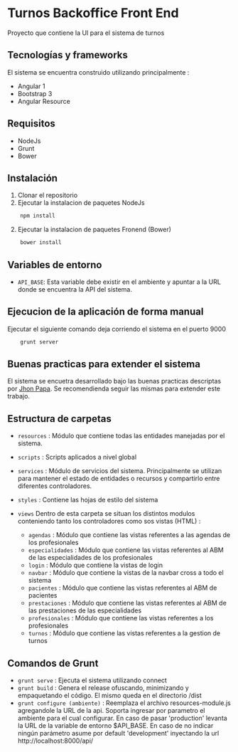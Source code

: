 # Turnos Backoffice Front End

Proyecto que contiene la UI para el sistema de turnos

## Tecnologías y frameworks

El sistema se encuentra construido utilizando principalmente :

* Angular 1
* Bootstrap 3
* Angular Resource

## Requisitos
* NodeJs
* Grunt
* Bower

## Instalación
1. Clonar el repositorio
2. Ejecutar la instalacion de paquetes NodeJs 
```bash
	npm install
```
2. Ejecutar la instalacion de paquetes Fronend (Bower) 
```bash
	bower install
```

## Variables de entorno

* `API_BASE`: Esta variable debe existir en el ambiente y apuntar a la URL donde se encuentra la API del sistema. 

## Ejecucion de la aplicación de forma manual
Ejecutar el siguiente comando deja corriendo el sistema en el puerto 9000

```bash
	grunt server
```

## Buenas practicas para extender el sistema
El sistema se encuetra desarrollado bajo las buenas practicas descriptas por [Jhon Papa](https://github.com/johnpapa/angular-styleguide).
Se recomendienda seguir las mismas para extender este trabajo.


## Estructura de carpetas

* `resources`
	: Módulo que contiene todas las entidades manejadas por el sistema.

* `scripts`
	: Scripts aplicados a nivel global

* `services`
	: Módulo de servicios del sistema. Principalmente se utilizan para mantener el estado de entidades o recursos y compartirlo entre diferentes controladores.

* `styles`
	: Contiene las hojas de estilo del sistema

* `views`
Dentro de esta carpeta se situan los distintos modulos conteniendo tanto los controladores como sos vistas (HTML)
	: 
	* `agendas`
		: Módulo que contiene las vistas referentes a las agendas de los profesionales
	* `especialidades`
		: Módulo que contiene las vistas referentes al ABM de las especialidades de los profesionales
	* `login`
		: Módulo que contiene la vistas de login
	* `navbar`
		: Módulo que contiene la vistas de la navbar cross a todo el sistema
	* `pacientes`
		: Módulo que contiene las vistas referentes al ABM de pacientes
	* `prestaciones`
		: Módulo que contiene las vistas referentes al ABM de las prestaciones de las especialidades
	* `profesionales`
		: Módulo que contiene las vistas referentes a los profesionales
	* `turnos`
		: Módulo que contiene las vistas referentes a la gestion de turnos

## Comandos de Grunt

* `grunt serve` 
    : Ejecuta el sistema utilizando connect
* `grunt build`
	: Genera el release ofuscando, minimizando y empaquetando el código. El mismo queda en el directorio /dist
* `grunt configure (ambiente)`
	: Reemplaza el archivo resources-module.js agregandole la URL de la api. Soporta ingresar por parametro el ambiente para el cual configurar. En caso de pasar 'production' levanta la URL de la variable de entorno $API_BASE. En caso de no indicar ningún parámetro asume por default 'development' inyectando la url http://localhost:8000/api/
